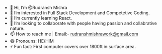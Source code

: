 - 👋 Hi, I’m @Rudransh Mishra
- 👀 I’m interested in Full Stack Development and Competetive Coding.
- 🌱 I’m currently learning React.
- 💞️ I’m looking to collaborate with people having passion and collabrative nature.
- 📫 How to reach me | Email:- rudranshmishrawork@gmail.com
- 😄 Pronouns: HE/HIM
- ⚡ Fun fact: First computer covers over 1800ft in surface area.


